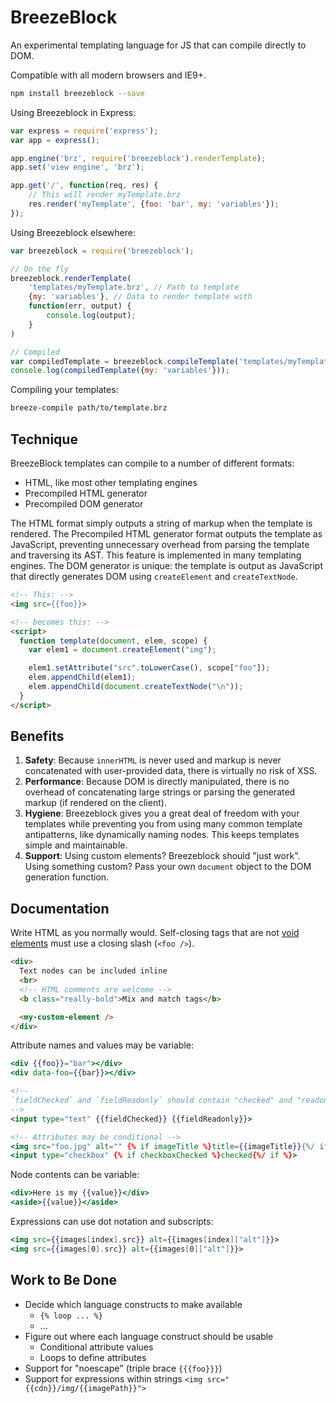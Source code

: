 # BreezeBlock

An experimental templating language for JS that can compile directly to DOM.

Compatible with all modern browsers and IE9+.

```bash
npm install breezeblock --save
```

Using Breezeblock in Express:

```js
var express = require('express');
var app = express();

app.engine('brz', require('breezeblock').renderTemplate);
app.set('view engine', 'brz');

app.get('/', function(req, res) {
    // This will render myTemplate.brz
    res.render('myTemplate', {foo: 'bar', my: 'variables'});
});
```

Using Breezeblock elsewhere:

```js
var breezeblock = require('breezeblock');

// On the fly
breezeblock.renderTemplate(
    'templates/myTemplate.brz', // Path to template
    {my: 'variables'}, // Data to render template with
    function(err, output) {
        console.log(output);
    }
)

// Compiled
var compiledTemplate = breezeblock.compileTemplate('templates/myTemplate.brz');
console.log(compiledTemplate({my: 'variables'}));

```

Compiling your templates:

```bash
breeze-compile path/to/template.brz
```


## Technique

BreezeBlock templates can compile to a number of different formats:

- HTML, like most other templating engines
- Precompiled HTML generator
- Precompiled DOM generator

The HTML format simply outputs a string of markup when the template is rendered. The Precompiled HTML generator format outputs the template as JavaScript, preventing unnecessary overhead from parsing the template and traversing its AST. This feature is implemented in many templating engines. The DOM generator is unique: the template is output as JavaScript that directly generates DOM using `createElement` and `createTextNode`.

```html
<!-- This: -->
<img src={{foo}}>

<!-- becomes this: -->
<script>
  function template(document, elem, scope) {
    var elem1 = document.createElement("img");

    elem1.setAttribute("src".toLowerCase(), scope["foo"]);
    elem.appendChild(elem1);
    elem.appendChild(document.createTextNode("\n"));
  }
</script>
```


## Benefits

1. **Safety**: Because `innerHTML` is never used and markup is never concatenated with user-provided data, there is virtually no risk of XSS.
2. **Performance**: Because DOM is directly manipulated, there is no overhead of concatenating large strings or parsing the generated markup (if rendered on the client).
3. **Hygiene**: Breezeblock gives you a great deal of freedom with your templates while preventing you from using many common template antipatterns, like dynamically naming nodes. This keeps templates simple and maintainable.
4. **Support**: Using custom elements? Breezeblock should "just work". Using something custom? Pass your own `document` object to the DOM generation function.


## Documentation

Write HTML as you normally would. Self-closing tags that are not [void elements](http://www.w3.org/html/wg/drafts/html/master/single-page.html#void-elements) must use a closing slash (`<foo />`).


```html
<div>
  Text nodes can be included inline
  <br>
  <!-- HTML comments are welcome -->
  <b class="really-bold">Mix and match tags</b>

  <my-custom-element />
</div>
```


Attribute names and values may be variable:

```mustache
<div {{foo}}="bar"></div>
<div data-foo={{bar}}></div>

<!--
`fieldChecked` and `fieldReadonly` should contain "checked" and "readonly respectively"
-->
<input type="text" {{fieldChecked}} {{fieldReadonly}}>

<!-- Attributes may be conditional -->
<img src="foo.jpg" alt="" {% if imageTitle %}title={{imageTitle}}{%/ if %}>
<input type="checkbox" {% if checkboxChecked %}checked{%/ if %}>
```


Node contents can be variable:

```mustache
<div>Here is my {{value}}</div>
<aside>{{value}}</aside>
```


Expressions can use dot notation and subscripts:

```mustache
<img src={{images[index].src}} alt={{images[index]["alt"]}}>
<img src={{images[0].src}} alt={{images[0]["alt"]}}>
```


## Work to Be Done

- Decide which language constructs to make available
  - `{% loop ... %}`
  - ...
- Figure out where each language construct should be usable
  - Conditional attribute values
  - Loops to define attributes
- Support for "noescape" (triple brace `{{{foo}}}`)
- Support for expressions within strings `<img src="{{cdn}}/img/{{imagePath}}">`
